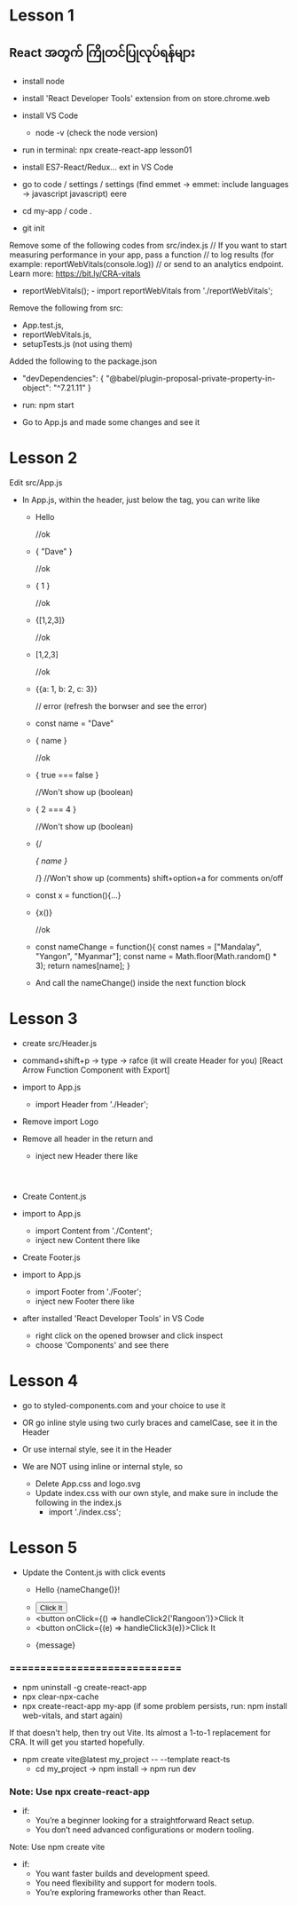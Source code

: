 # Lesson 1

## React အတွက် ကြိုတင်ပြုလုပ်ရန်များ

- install node
- install 'React Developer Tools' extension from on store.chrome.web
- install VS Code

  - node -v (check the node version)

- run in terminal: npx create-react-app lesson01
- install ES7-React/Redux... ext in VS Code
- go to code / settings / settings (find emmet -> emmet: include languages -> javascript javascript)
  eere

- cd my-app / code .
- git init

Remove some of the following codes from src/index.js
// If you want to start measuring performance in your app, pass a function
// to log results (for example: reportWebVitals(console.log))
// or send to an analytics endpoint. Learn more: https://bit.ly/CRA-vitals

- reportWebVitals(); - import reportWebVitals from './reportWebVitals';

Remove the following from src:

- App.test.js,
- reportWebVitals.js,
- setupTests.js (not using them)

Added the following to the package.json

- "devDependencies": {
  "@babel/plugin-proposal-private-property-in-object": "^7.21.11"
  }

- run: npm start
- Go to App.js and made some changes and see it

# Lesson 2

Edit src/App.js

- In App.js, within the header, just below the <a>tag, you can write like

  - <p>Hello</p> 		//ok
  - <p>{ "Dave" }</p>	//ok
  - <p>{ 1 }</p>		//ok
  - <p>{[1,2,3]}</p>	//ok
  - <p>[1,2,3]</p>		//ok
  - <p>{{a: 1, b: 2, c: 3}}</p> // error (refresh the borwser and see the error)

  - const name = "Dave"
  - <p>{ name }</p>		//ok

  - <p>{ true === false }</p>	//Won't show up (boolean)
  - <p>{ 2 === 4 }</p>			//Won't show up (boolean)
  - {/_<p>{ name }</p>_/} //Won't show up (comments) shift+option+a for comments on/off

  - const x = function(){...}
  - <p>{x()}</p>		//ok

  - const nameChange = function(){
    const names = ["Mandalay", "Yangon", "Myanmar"];
    const name = Math.floor(Math.random() \* 3);
    return names[name];
    }
  - And call the nameChange() inside the next function block

# Lesson 3

- create src/Header.js
- command+shift+p -> type -> rafce (it will create Header for you) [React Arrow Function Component with Export]
- import to App.js
  - import Header from './Header';
- Remove import Logo
- Remove all header in the return and

  - inject new Header there like <Header />

- Create Content.js
- import to App.js
  - import Content from './Content';
  - inject new Content there like <Content />

- Create Footer.js
- import to App.js
  - import Footer from './Footer';
  - inject new Footer there like <Footer />

- after installed 'React Developer Tools' in VS Code
  - right click on the opened browser and click inspect
  - choose 'Components' and see there

# Lesson 4

- go to styled-components.com and your choice to use it
- OR go inline style using two curly braces and camelCase, see it in the Header
- Or use internal style, see it in the Header

- We are NOT using inline or internal style, so
  - Delete App.css and logo.svg
  - Update index.css with our own style, and make sure in include the following in the index.js
    - import './index.css';

# Lesson 5 
- Update the Content.js with click events
  -  <p onDoubleClick={handleClick}>Hello {nameChange()}!</p>
  -  <button onClick={handleClick}>Click It</button>
  -  <button onClick={() => handleClick2('Rangoon')}>Click It</button>
  -  <button onClick={(e) => handleClick3(e)}>Click It</button>
  -  <p style={{color: "blue", fontWeight: "bold"}}>{message}</p>


### ============================

- npm uninstall -g create-react-app
- npx clear-npx-cache
- npx create-react-app my-app
  (if some problem persists, run: npm install web-vitals, and start again)

If that doesn't help, then try out Vite. Its almost a 1-to-1 replacement for CRA. It will get you started hopefully.

- npm create vite@latest my_project -- --template react-ts
  - cd my_project -> npm install -> npm run dev

### Note: Use npx create-react-app

- if:
  - You’re a beginner looking for a straightforward React setup.
  - You don’t need advanced configurations or modern tooling.

Note: Use npm create vite

- if:
  - You want faster builds and development speed.
  - You need flexibility and support for modern tools.
  - You’re exploring frameworks other than React.
